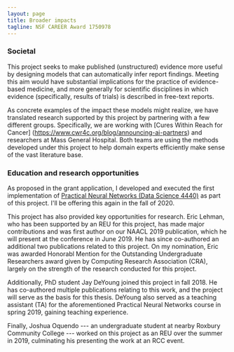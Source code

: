```yaml
---
layout: page
title: Broader impacts
tagline: NSF CAREER Award 1750978
---
```


### Societal 

This project seeks to make published (unstructured) evidence more useful by designing models that can automatically infer report findings. Meeting this aim would have substantial implications for the practice of evidence-based medicine, and more generally for scientific disciplines in which evidence (specifically, results of trials) is described in free-text reports.

As concrete examples of the impact these models might realize, we have translated research supported by this project by partnering with a few different groups. Specifically, we are working with [Cures Within Reach for Cancer] (https://www.cwr4c.org/blog/announcing-ai-partners) and researchers at Mass General Hospital. Both teams are using the methods developed under this project to help domain experts efficiently make sense of the vast literature base. 

### Education and research opportunities

As proposed in the grant application, I developed and executed the first implementation of [Practical Neural Networks (Data Science 4440)](https://wl11gp.neu.edu/udcprod8/bwckctlg.p_disp_course_detail?cat_term_in=201930&subj_code_in=DS&crse_numb_in=4440) as part of this project. I'll be offering this again in the fall of 2020. 

This project has also provided key opportunities for research. Eric Lehman, who has been supported by an REU for this project, has made major contributions and was first author on our NAACL 2019 publication, which he will present at the conference in June 2019. He has since co-authored an additional two publications related to this project. On my nomination, Eric was awarded Honorabl Mention for the Outstanding Undergraduate Researchers award given by Computing Research Association (CRA), largely on the strength of the research conducted for this project.

Additionally, PhD student Jay DeYoung joined this project in fall 2018. He has co-authored multiple publications relating to this work, and the project will serve as the basis for this thesis. DeYoung also served as a teaching assistant (TA) for the aforementioned Practical Neural Networks course in spring 2019, gaining teaching experience.

Finally, Joshua Oquendo --- an undergraduate student at nearby Roxbury Community College --- worked on this project as an REU over the summer in 2019, culminating his presenting the work at an RCC event. 
